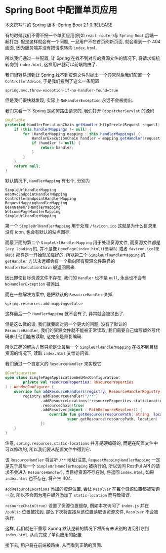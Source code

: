 # Spring Boot 中配置单页应用

本文撰写时的 Spring 版本: Spring Boot 2.1.0.RELEASE

有的时候我们不得不把一个单页应用(例如 `react-router`)与 `Spring-Boot` 后端一起打包. 但是这样就会有一个问题, 一旦用户不在首页刷新页面, 就会看到一个 404 画面, 因为服务端并没有把请求转向 `index.html`.

所以我们通过一些配置, 让 Spring 在找不到对应的资源文件的情况下, 将请求统统转向到 `index.html`, 这样用户就可以前端路由了.

我们很容易想到让 Spring 找不到资源文件时抛出一个异常然后我们配置一个 `ControllerAdvice`, 于是我们搜到了这么一条配置

```properties
spring.mvc.throw-exception-if-no-handler-found=true
```

但是我们很快就发现, 实际上 `NoHandlerException` 永远不会被抛出.

我们来看一下 Spring 是如何路由请求的, 我们打开 `DispatcherServlet` 的源码

```java
@Nullable
protected HandlerExecutionChain getHandler(HttpServletRequest request) throws Exception {
    if (this.handlerMappings != null) {
        for (HandlerMapping mapping : this.handlerMappings) {
            HandlerExecutionChain handler = mapping.getHandler(request);
            if (handler != null) {
                return handler;
            }
        }
    }
    return null;
}
```

默认情况下, `HandlerMapping` 有七个, 分别为

```
SimpleUrlHandlerMapping
WebMvcEndpointHandlerMapping
ControllerEndpointHandlerMapping
RequestMappingHandlerMapping
BeanNameUrlHandlerMapping
WelcomePageHandlerMapping
SimpleUrlHandlerMapping
```

第一个 `SimpleUrlHandlerMapping` 用于处理 `/favicon.ico` 这就是为什么目录里没有 icon, 也会有默认的站点图标.

而最下面的第二个 `SimpleUrlHandlerMapping` 用于处理资源文件, 而资源文件都是 `lazy loading` 的, 并不是像 `HomePage(index.html)(硬编码)` 或者 `favicon.ico(硬编码)` 那样是一开始就加载好的. 所以第二个 `SimpleUrlHandlerMapping` 的 `getHandler` 方法永远都会有一个指向所有资源文件路径的 `HandlerExecutionChain` 被返回回来.

因此即使目标资源文件不存在, 我们的 `Handler` 也不是 `null`, 永远也不会有 `NoHandlerException` 被抛出.

而在一些解决方案中, 是把默认的 `ResourceHandler` 关掉,

```properties
spring.resources.add-mappings=false
```

这样最后一个 `HandlerMapping` 就不会有了, 异常就会被抛出了.

但是这么做的话, 我们就要面对另一个更大的问题, 没有了默认的 `ResourceHandler`, 我们的资源文件就不能被正常读取, 我们需要自己编写额外写代码来让他们能被读取, 这完全是重复编码.

所以正确的解决方案只能是让最后一个 `SimpleUrlHandlerMapping` 在找不到目标资源的情况下, 读取 `index.html` 交给访问者.

我们通过一个自定义的 `ResourceHandler` 来实现它

```kotlin
@Configuration
open class SinglePageApplicationWebMvcConfiguration(
        private val resourceProperties: ResourceProperties
) : WebMvcConfigurer {
    override fun addResourceHandlers(registry: ResourceHandlerRegistry) {
        registry.addResourceHandler("/**")
                .addResourceLocations(*resourceProperties.staticLocations)
                .resourceChain(true)
                .addResolver(object : PathResourceResolver() {
                    override fun getResource(resourcePath: String, location: Resource): Resource? =
                            super.getResource(resourcePath, location) ?: super.getResource("index.html", location)
                })
    }
}
```

注意, `spring.resources.static-locations` 并非是硬编码的, 而是在配置文件中可以修改的, 所以我们要从配置文件中得到它.

该 `ResourceHandler` 将监听 `/**` 地址(注意, `RequestMappingHandlerMapping` 一定是先于最后一个 `SimpleUrlHandlerMapping` 被执行的, 所以访问 RestFul API 的请求不会进入 `ResourceHandler`), 当目标资源不存在时, 将返回 `index.html`, 如果 `index.html` 也不存在, 将产生 404.

`addResourceLocations` 添加的资源位置, 会让 `Resolver` 在每个资源位置都被轮询一次, 所以不会因为用户额外添加了 `static-location` 而导致错误.

`resourceChain(true)` 设置了资源位置缓存, 例如本次访问了 `index.js` 并在 `/public` 位置被找到, 那么下次将直接从该位置读取该资源文件, `Resolver` 不会被执行.

这样, 我们就在不重写 Spring 默认逻辑的情况下将所有未识别的访问引导到 `index.html`, 从而完成了单页应用的配置.

接下去, 用户将在前端被路由, 从而看到正确的页面.

